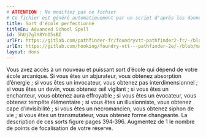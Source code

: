 ```yaml
---
# ATTENTION : Ne modifiez pas ce fichier
# Ce fichier est généré automatiquement par un script d'après les données du module Foundry VTT officiel et de sa traduction
title: Sort d'école perfectionné
titleEn: Advanced School Spell
id: 5hUj7glY8YnO5sBI
urlFr: https://gitlab.com/pathfinder-fr/foundryvtt-pathfinder2-fr/-/blob/master/data/feats/5hUj7glY8YnO5sBI.htm
urlEn: https://gitlab.com/hooking/foundry-vtt---pathfinder-2e/-/blob/master/packs/data/feats.db/advanced-school-spell.json
layout: dons
---
```

Vous avez accès à un nouveau et puissant sort d’école qui dépend de votre école arcanique. Si vous êtes un abjurateur, vous obtenez absorption d’énergie ; si vous êtes un invocateur, vous obtenez pas interdimensionnel ; si vous êtes un devin, vous obtenez œil vigilant ; si vous êtes un enchanteur, vous obtenez aura effroyable ; si vous êtes un évocateur, vous obtenez tempête élémentaire ; si vous êtes un illusionniste, vous obtenez cape d’invisibilité ; si vous êtes un nécromancien, vous obtenez siphon de vie ; si vous êtes un transmutateur, vous obtenez forme changeante. La description de ces sorts figure pages 394‑396. Augmentez de 1 le nombre de points de focalisation de votre réserve.
